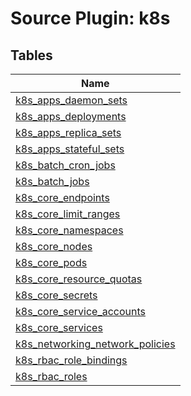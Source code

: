 # Source Plugin: k8s
## Tables
| Name          |
| ------------- |
| [k8s_apps_daemon_sets](k8s_apps_daemon_sets.md) |
| [k8s_apps_deployments](k8s_apps_deployments.md) |
| [k8s_apps_replica_sets](k8s_apps_replica_sets.md) |
| [k8s_apps_stateful_sets](k8s_apps_stateful_sets.md) |
| [k8s_batch_cron_jobs](k8s_batch_cron_jobs.md) |
| [k8s_batch_jobs](k8s_batch_jobs.md) |
| [k8s_core_endpoints](k8s_core_endpoints.md) |
| [k8s_core_limit_ranges](k8s_core_limit_ranges.md) |
| [k8s_core_namespaces](k8s_core_namespaces.md) |
| [k8s_core_nodes](k8s_core_nodes.md) |
| [k8s_core_pods](k8s_core_pods.md) |
| [k8s_core_resource_quotas](k8s_core_resource_quotas.md) |
| [k8s_core_secrets](k8s_core_secrets.md) |
| [k8s_core_service_accounts](k8s_core_service_accounts.md) |
| [k8s_core_services](k8s_core_services.md) |
| [k8s_networking_network_policies](k8s_networking_network_policies.md) |
| [k8s_rbac_role_bindings](k8s_rbac_role_bindings.md) |
| [k8s_rbac_roles](k8s_rbac_roles.md) |